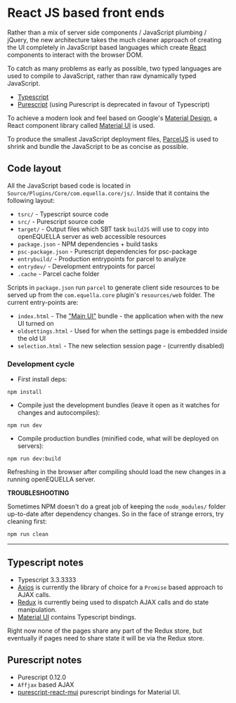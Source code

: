 # React JS based front ends

Rather than a mix of server side components / JavaScript plumbing / jQuery, the new architecture takes
the much cleaner approach of creating the UI completely in JavaScript based languages which
create [React](https://reactjs.org/) components to interact with the browser DOM.

To catch as many problems as early as possible, two typed languages are used to
compile to JavaScript, rather than raw dynamically typed JavaScript.

- [Typescript](https://www.typescriptlang.org/)
- [Purescript](https://www.purescript.org/) (using Purescript is deprecated in favour of Typescript)

To achieve a modern look and feel based on Google's [Material Design](https://material.io/), a
React component library called [Material UI](https://material-ui.com/) is used.

To produce the smallest JavaScript deployment files, [ParcelJS](https://parceljs.org/) is used
to shrink and bundle the JavaScript to be as concise as possible.

## Code layout

All the JavaScript based code is located in `Source/Plugins/Core/com.equella.core/js/`.
Inside that it contains the following layout:

- `tsrc/` - Typescript source code
- `src/` - Purescript source code
- `target/` - Output files which SBT task `buildJS` will use to copy into openEQUELLA server as web accessible resources
- `package.json` - NPM dependencies + build tasks
- `psc-package.json` - Purescript dependencies for psc-package
- `entrybuild/` - Production entrypoints for parcel to analyze
- `entrydev/` - Development entrypoints for parcel
- `.cache` - Parcel cache folder

Scripts in `package.json` run `parcel` to generate client side resources to be served up from the `com.equella.core` plugin's `resources/web` folder.
The current entry-points are:

- `index.html` - The ["Main UI"](mainui.md) bundle - the application when with the new UI turned on
- `oldsettings.html` - Used for when the settings page is embedded inside the old UI
- `selection.html` - The new selection session page - (currently disabled)

### Development cycle

- First install deps:

```
npm install
```

- Compile just the development bundles (leave it open as it watches for changes and autocompiles):

```
npm run dev
```

- Compile production bundles (minified code, what will be deployed on servers):

```
npm run dev:build
```

Refreshing in the browser after compiling should load the new changes in a running openEQUELLA server.

**TROUBLESHOOTING**

Sometimes NPM doesn't do a great job of keeping the `node_modules/` folder up-to-date after dependency changes. So in the face of strange errors, try cleaning first:

```bash
npm run clean
```

---

## Typescript notes

- Typescript 3.3.3333
- [Axios](https://github.com/axios/axios) is currently the library of choice for a `Promise` based approach to AJAX calls.
- [Redux](https://redux.js.org) is currently being used to dispatch AJAX calls and do state manipulation.
- [Material UI](https://material-ui.com/) contains Typescript bindings.

Right now none of the pages share any part of the Redux store, but eventually if pages need to share state it will be via the Redux store.

## Purescript notes

- Purescript 0.12.0
- `Affjax` based AJAX
- [purescript-react-mui](https://github.com/doolse/purescript-react-mui) purescript bindings for Material UI.
